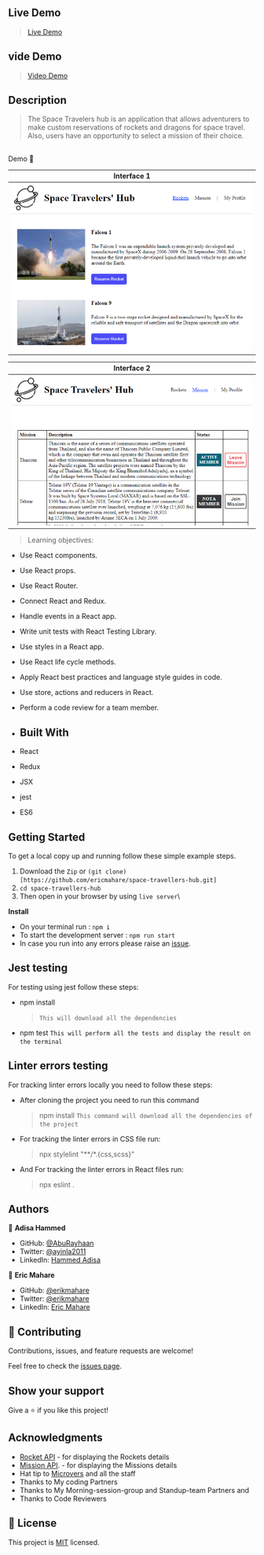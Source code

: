 ## Live Demo

> [Live Demo](https://space-travellers-app-hub.netlify.app/)

## vide Demo

> [Video Demo](https://drive.google.com/file/d/1M_Vd6bGCrfJu3IzBGFTtwJeqVHlkD1Us/view?usp=sharing)

## Description

> The Space Travelers hub is an application that allows adventurers to make custom reservations of rockets and dragons for space travel. Also, users have an opportunity to select a mission of their choice.

 
> <h2 align="center">
  Demo 📝
</h2>

|                                                       **Interface 1**                                                       |
| :-------------------------------------------------------------------------------------------------------------------------: |
| ![screenshot](images/rocket.PNG)

|                                                       **Interface 2**                                                       |
| :-------------------------------------------------------------------------------------------------------------------------: |
|  ![screenshot](images/mission.PNG)
> Learning objectives: 

- Use React components.
- Use React props.
- Use React Router.
- Connect React and Redux.
- Handle events in a React app.
- Write unit tests with React Testing Library.
- Use styles in a React app.
- Use React life cycle methods.
- Apply React best practices and language style guides in code.
- Use store, actions and reducers in React.
- Perform a code review for a team member.



- ## Built With

- React
- Redux
- JSX
- jest 
- ES6 

## Getting Started

To get a local copy up and running follow these simple example steps.
1. Download the `Zip` or `(git clone)[https://github.com/ericmahare/space-travellers-hub.git]`
2. `cd space-travellers-hub`
3. Then open in your browser by using `live server`\

**Install**

- On your terminal run : `npm i`
- To start the development server : `npm run start`
- In case you run into any errors please raise an [issue](https://github.com/ericmahare/space-travellers-hub/issues).
## Jest testing
For testing using jest follow these steps:
- npm install
  > `This will download all the dependencies`
- npm test 
  `This will perform all the tests and display the result on the terminal`

## Linter errors testing
For tracking linter errors locally you need to follow these steps:

- After cloning the project you need to run this command
  > npm install
   `This command will download all the dependencies of the project`

- For tracking the linter errors in CSS file run:
  > npx stylelint "**/*.{css,scss}"

- And For tracking the linter errors in React files run:
  > npx eslint .


## Authors

👥 **Adisa Hammed**

- GitHub: [@AbuRayhaan](https://github.com/AbuRayhaan)
- Twitter: [@ayinla2011](https://twitter.com/Ayinla2011)
- LinkedIn: [Hammed Adisa](https://www.linkedin.com/in/hammed-adisa-)


👤 **Eric Mahare**

- GitHub: [@erikmahare](https://github.com/ericmahare) 
- Twitter: [@erikmahare](https://twitter.com/erikmahare) 
- LinkedIn: [Eric Mahare](https://www.linkedin.com/in/eric-mahare-358944183/) 
## 🤝 Contributing

Contributions, issues, and feature requests are welcome!

Feel free to check the [issues page](../../issues/).

## Show your support

Give a ⭐️ if you like this project!

## Acknowledgments
- [Rocket API](https://api.spacexdata.com/v3/rockets) - for displaying the Rockets details
- [Mission API](https://api.spacexdata.com/v3/missions). - for displaying the Missions details
- Hat tip to [Microvers](www.microverse.org)  and all the staff
- Thanks to My coding Partners 
- Thanks to My Morning-session-group and Standup-team Partners and
- Thanks to Code Reviewers

## 📝 License

This project is [MIT](https://github.com/ericmahare/space-travellers-hub/blob/development/LICENSE) licensed.
                                                                                                                                 